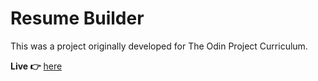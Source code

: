 # Resume Builder

This was a project originally developed for The Odin Project Curriculum.

**Live 👉** [here](resucraft.keadon.dev)
